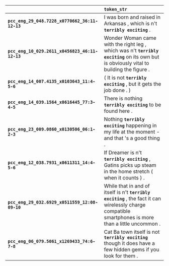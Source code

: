 |                                                | `token_str`                                                                                                                                            |
|:-----------------------------------------------|:-------------------------------------------------------------------------------------------------------------------------------------------------------|
| **`pcc_eng_29_048.7228_x0770662_36:11-12-13`** | I was born and raised in Arkansas , which is n't __`terribly exciting`__ .                                                                             |
| **`pcc_eng_10_029.2611_x0456823_46:11-12-13`** | Wonder Woman came with the right leg , which was n't __`terribly exciting`__ on its own but is obviously vital to building the figure .                |
| **`pcc_eng_14_007.4135_x0103643_11:4-5-6`**    | ( It is not __`terribly exciting`__ , but it gets the job done . )                                                                                     |
| **`pcc_eng_14_039.1564_x0616445_77:3-4-5`**    | There is nothing __`terribly exciting`__ to be found here .                                                                                            |
| **`pcc_eng_23_009.0860_x0130506_06:1-2-3`**    | Nothing __`terribly exciting`__ happening in my life at the moment - and that 's a good thing .                                                        |
| **`pcc_eng_12_038.7931_x0611311_14:4-5-6`**    | If Dreamer is n't __`terribly exciting`__ , Gatins picks up steam in the home stretch ( when it counts ) .                                             |
| **`pcc_eng_29_032.6929_x0511559_12:08-09-10`** | While that in and of itself is n't __`terribly exciting`__ , the fact it can wirelessly charge compatible smartphones is more than a little uncommon . |
| **`pcc_eng_06_079.5061_x1269433_74:6-7-8`**    | Cat Ba town itself is not __`terribly exciting`__ though it does have a few hidden gems if you look for them .                                         |